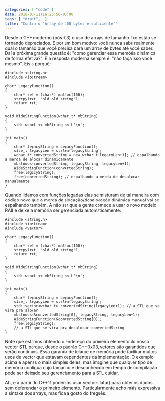 ```yaml
---
categories: [ "code" ]
date: 2018-03-11T16:25:56-03:00
tags: [ "draft",  ]
title: "Contra o 'Array de 100 bytes é suficiente'"
---
```

Desde o C++ moderno (pós-03) o uso de arrays de tamanho fixo estão se tornando depreciados. E por um bom motivo: você nunca sabe realmente qual o tamanho que você precisa para um array de bytes até você saber. Daí a próxima grande questão é: "como gerenciar essa memória dinâmica de forma efetiva?". E a resposta moderna sempre é: "não faça isso você mesmo". Eis o porquê:

    #include <string.h>
    #include <iostream>
    
    char* LegacyFunction()
    { 
        char* ret = (char*) malloc(100);
        strcpy(ret, "old old string");
        return ret;
    }
    
    void WideStringFunction(wchar_t* mbString)
    {
        std::wcout << mbString << L'\n';
    }
    
    int main()
    {
        char* legacyString = LegacyFunction();
        size_t legacyLen = strlen(legacyString);
        wchar_t* convertedString = new wchar_t[legacyLen+1]; // espalhando a merda de alocar dinamicamente
        mbstowcs(convertedString, legacyString, legacyLen+1);
        WideStringFunction(convertedString);
        free(legacyString);
        free(convertedString); // espalhando a merda de desalocar manualmente
    }

Quando lidamos com funções legadas elas se misturam de tal maneira com código novo que a merda da alocação/desalocação dinâmica manual vai se espalhando também. A não ser que a gente comece a usar o novo modelo RAII e deixe a memória ser gerenciada automaticamente:

    #include <string.h>
    #include <iostream>
    #include <vector>
    
    char* LegacyFunction()
    { 
        char* ret = (char*) malloc(100);
        strcpy(ret, "old old string");
        return ret;
    }
    
    void WideStringFunction(wchar_t* mbString)
    {
        std::wcout << mbString << L'\n';
    }
    
    int main()
    {
        char* legacyString = LegacyFunction();
        size_t legacyLen = strlen(legacyString);
        std::vector<wchar_t> convertedString(legacyLen+1); // a STL que se vira pra alocar
        mbstowcs(&convertedString[0], legacyString, legacyLen+1);
        WideStringFunction(&convertedString[0]);
        free(legacyString);
        // a STL que se vira pra desalocar convertedString
    }

Note que estamos obtendo o endereço do primeiro elemento do nosso vector STL porque, desde o padrão C++0x03, vetores são garantidos que serão contínuos. Essa garantia de leiaute de memória pode facilitar muitos usos de vector que estavam dependentes da implementação. O exemplo acima é apenas o mais simples deles, mas imagine que qualquer tipo de memória contígua cujo tamanho é desconhecido em tempo de compilação pode ser deixado seu gerenciamento para a STL cuidar.

Ah, e a partir do C++11 podemos usar vector::data() para obter os dados sem deferenciar o primeiro elemento. Particularmente acho mais expressiva a sintaxe dos arrays, mas fica a gosto do freguês.
